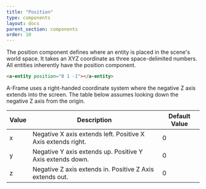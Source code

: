 ```yaml
---
title: "Position"
type: components
layout: docs
parent_section: components
order: 10
---
```


The position component defines where an entity is placed in the scene's world space. It takes an XYZ coordinate as three space-delimited numbers. All entities inherently have the position component.

```html
<a-entity position="0 1 -1"></a-entity>
```

A-Frame uses a right-handed coordinate system where the negative Z axis extends into the screen. The table below assumes looking down the negative Z axis from the origin.

| Value | Description                                                  | Default Value |
|-------|--------------------------------------------------------------|----------------
| x     | Negative X axis extends left. Positive X Axis extends right. | 0             |
| y     | Negative Y axis extends up. Positive Y Axis extends down.    | 0             |
| z     | Negative Z axis extends in. Positive Z Axis extends out.     | 0             |
